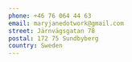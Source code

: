 ```yaml
---
phone: +46 76 064 44 63
email: maryjanedotwork@gmail.com
street: Järnvägsgatan 78
postal: 172 75 Sundbyberg
country: Sweden
---
```

